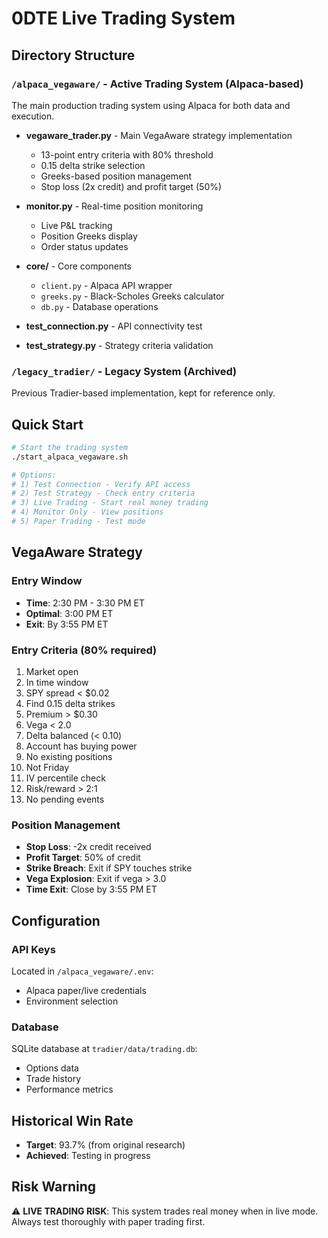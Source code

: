 # 0DTE Live Trading System

## Directory Structure

### `/alpaca_vegaware/` - Active Trading System (Alpaca-based)
The main production trading system using Alpaca for both data and execution.

- **vegaware_trader.py** - Main VegaAware strategy implementation
  - 13-point entry criteria with 80% threshold
  - 0.15 delta strike selection
  - Greeks-based position management
  - Stop loss (2x credit) and profit target (50%)

- **monitor.py** - Real-time position monitoring
  - Live P&L tracking
  - Position Greeks display
  - Order status updates

- **core/** - Core components
  - `client.py` - Alpaca API wrapper
  - `greeks.py` - Black-Scholes Greeks calculator
  - `db.py` - Database operations

- **test_connection.py** - API connectivity test
- **test_strategy.py** - Strategy criteria validation

### `/legacy_tradier/` - Legacy System (Archived)
Previous Tradier-based implementation, kept for reference only.

## Quick Start

```bash
# Start the trading system
./start_alpaca_vegaware.sh

# Options:
# 1) Test Connection - Verify API access
# 2) Test Strategy - Check entry criteria
# 3) Live Trading - Start real money trading
# 4) Monitor Only - View positions
# 5) Paper Trading - Test mode
```

## VegaAware Strategy

### Entry Window
- **Time**: 2:30 PM - 3:30 PM ET
- **Optimal**: 3:00 PM ET
- **Exit**: By 3:55 PM ET

### Entry Criteria (80% required)
1. Market open
2. In time window
3. SPY spread < $0.02
4. Find 0.15 delta strikes
5. Premium > $0.30
6. Vega < 2.0
7. Delta balanced (< 0.10)
8. Account has buying power
9. No existing positions
10. Not Friday
11. IV percentile check
12. Risk/reward > 2:1
13. No pending events

### Position Management
- **Stop Loss**: -2x credit received
- **Profit Target**: 50% of credit
- **Strike Breach**: Exit if SPY touches strike
- **Vega Explosion**: Exit if vega > 3.0
- **Time Exit**: Close by 3:55 PM ET

## Configuration

### API Keys
Located in `/alpaca_vegaware/.env`:
- Alpaca paper/live credentials
- Environment selection

### Database
SQLite database at `tradier/data/trading.db`:
- Options data
- Trade history
- Performance metrics

## Historical Win Rate
- **Target**: 93.7% (from original research)
- **Achieved**: Testing in progress

## Risk Warning
⚠️ **LIVE TRADING RISK**: This system trades real money when in live mode. Always test thoroughly with paper trading first.
